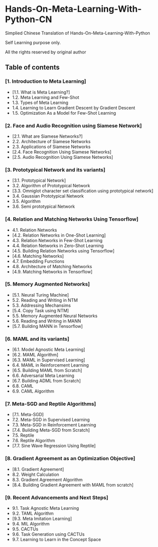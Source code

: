 # Hands-On-Meta-Learning-With-Python-CN

Simplied Chinese Translation of Hands-On-Meta-Learning-With-Python

Self Learning purpose only.

All the rights reserved by original author

## Table of contents 

### [1. Introduction to Meta Learning]

* [1.1. What is Meta Learning?]
* 1.2. Meta Learning and Few-Shot
* 1.3. Types of Meta Learning
* 1.4. Learning to Learn Gradient Descent by Gradient Descent
* 1.5. Optimization As a Model for Few-Shot Learning


### [2. Face and Audio Recognition using Siamese Network]

* [2.1. What are Siamese Networks?]
* 2.2. Architecture of Siamese Networks
* 2.3. Applications of Siamese Networks
* [2.4. Face Recognition Using Siamese Networks]
* [2.5. Audio Recognition Using Siamese Networks]


### [3. Prototypical Network and its variants]

* [3.1. Prototypical Network]
* 3.2. Algorithm of Prototypical Network
* [3.3. Omniglot character set classification using prototypical network]
* 3.4. Gaussian Prototypical Network
* 3.5. Algorithm
* 3.6. Semi prototypical Network


### [4. Relation and Matching Networks Using Tensorflow]

* 4.1. Relation Networks
* [4.2. Relation Networks in One-Shot Learning]
* 4.3. Relation Networks in Few-Shot Learning 
* 4.4. Relation Networks in Zero-Shot Learning
* [4.5. Building Relation Networks using Tensorflow]
* [4.6. Matching Networks]
* 4.7. Embedding Functions
* 4.8. Architecture of Matching Networks
* [4.9. Matching Networks in Tensorflow]


### [5. Memory Augmented Networks]

* [5.1. Neural Turing Machine]
* 5.2. Reading and Writing in NTM
* 5.3. Addressing Mechansims
* [5.4. Copy Task using NTM]
* 5.5. Memory Augmented Neural Networks
* 5.6. Reading and Writing in MANN
* [5.7. Building MANN in Tensorflow]


### [6. MAML and its variants]

* [6.1. Model Agnostic Meta Learning]
* [6.2. MAML Algorithm]
* [6.3. MAML in Supervised Learning]
* 6.4. MAML in Reinforcement Learning
* [6.5. Building MAML from Scratch]
* 6.6. Adversarial Meta Learning
* [6.7. Building ADML from Scratch]
* 6.8. CAML
* 6.9. CAML Algorithm


### [7. Meta-SGD and Reptile Algorithms]

* [7.1. Meta-SGD]
* 7.2. Meta-SGD in Supervised Learning
* 7.3. Meta-SGD in Reinforcement Learning
* [7.4. Building Meta-SGD from Scratch]
* 7.5. Reptile
* 7.6. Reptile Algorithm
* [7.7. Sine Wave Regression Using Reptile]


### [8. Gradient Agreement as an Optimization Objective]

* [8.1. Gradient Agreement]
* 8.2. Weight Calculation
* 8.3. Gradient Agreement Algorithm
* [8.4. Building Gradient Agreement with MAML from scratch]


### [9. Recent Advancements and Next Steps]

* 9.1. Task Agnostic Meta Learning
* 9.2. TAML Algorithm
* [9.3. Meta Imitation Learning]
* 9.4. MIL Algorithm
* 9.5. CACTUs
* 9.6. Task Generation using CACTUs
* 9.7. Learning to Learn in the Concept Space
